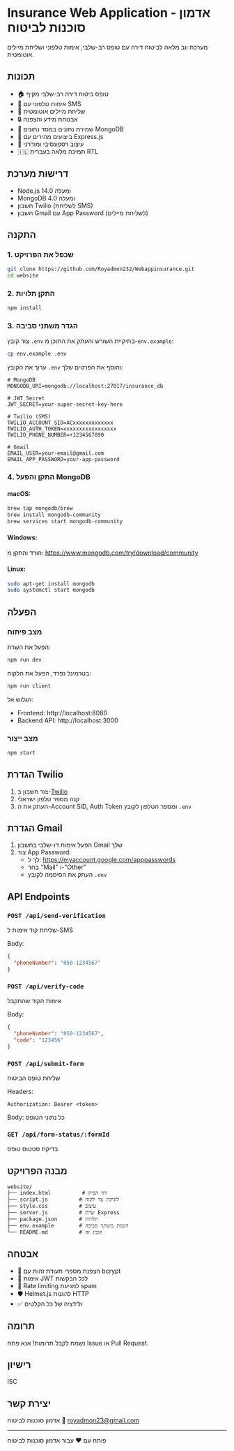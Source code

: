 # Insurance Web Application - אדמון סוכנות לביטוח

מערכת ווב מלאה לביטוח דירה עם טופס רב-שלבי, אימות טלפוני ושליחת מיילים אוטומטית.

## תכונות

- 🏠 טופס ביטוח דירה רב-שלבי מקיף
- 📱 אימות טלפוני עם SMS
- 📧 שליחת מיילים אוטומטית
- 🔒 אבטחת מידע והצפנה
- 💾 שמירת נתונים במסד נתונים MongoDB
- 🚀 ביצועים מהירים עם Express.js
- 🎨 עיצוב רספונסיבי ומודרני
- 🇮🇱 תמיכה מלאה בעברית RTL

## דרישות מערכת

- Node.js 14.0 ומעלה
- MongoDB 4.0 ומעלה
- חשבון Twilio (לשליחת SMS)
- חשבון Gmail עם App Password (לשליחת מיילים)

## התקנה

### 1. שכפל את הפרויקט

```bash
git clone https://github.com/Royadmon232/Webappinsurance.git
cd website
```

### 2. התקן תלויות

```bash
npm install
```

### 3. הגדר משתני סביבה

צור קובץ `.env` בתיקיית השורש והעתק את התוכן מ-`env.example`:

```bash
cp env.example .env
```

ערוך את הקובץ `.env` והוסף את הפרטים שלך:

```env
# MongoDB
MONGODB_URI=mongodb://localhost:27017/insurance_db

# JWT Secret
JWT_SECRET=your-super-secret-key-here

# Twilio (SMS)
TWILIO_ACCOUNT_SID=ACxxxxxxxxxxxxx
TWILIO_AUTH_TOKEN=xxxxxxxxxxxxxxxxx
TWILIO_PHONE_NUMBER=+1234567890

# Gmail
EMAIL_USER=your-email@gmail.com
EMAIL_APP_PASSWORD=your-app-password
```

### 4. התקן והפעל MongoDB

#### macOS:
```bash
brew tap mongodb/brew
brew install mongodb-community
brew services start mongodb-community
```

#### Windows:
הורד והתקן מ: https://www.mongodb.com/try/download/community

#### Linux:
```bash
sudo apt-get install mongodb
sudo systemctl start mongodb
```

## הפעלה

### מצב פיתוח

הפעל את השרת:
```bash
npm run dev
```

בטרמינל נפרד, הפעל את הלקוח:
```bash
npm run client
```

הגלוש אל:
- Frontend: http://localhost:8080
- Backend API: http://localhost:3000

### מצב ייצור

```bash
npm start
```

## הגדרת Twilio

1. צור חשבון ב-[Twilio](https://www.twilio.com)
2. קנה מספר טלפון ישראלי
3. העתק את ה-Account SID, Auth Token ומספר הטלפון לקובץ `.env`

## הגדרת Gmail

1. הפעל אימות דו-שלבי בחשבון Gmail שלך
2. צור App Password:
   - לך ל: https://myaccount.google.com/apppasswords
   - בחר "Mail" ו-"Other"
   - העתק את הסיסמה לקובץ `.env`

## API Endpoints

### `POST /api/send-verification`
שליחת קוד אימות ל-SMS

Body:
```json
{
  "phoneNumber": "050-1234567"
}
```

### `POST /api/verify-code`
אימות הקוד שהתקבל

Body:
```json
{
  "phoneNumber": "050-1234567",
  "code": "123456"
}
```

### `POST /api/submit-form`
שליחת טופס הביטוח

Headers:
```
Authorization: Bearer <token>
```

Body: כל נתוני הטופס

### `GET /api/form-status/:formId`
בדיקת סטטוס טופס

## מבנה הפרויקט

```
website/
├── index.html          # דף הבית
├── script.js          # לוגיקת צד לקוח
├── style.css          # עיצוב
├── server.js          # שרת Express
├── package.json       # תלויות
├── env.example        # דוגמת משתני סביבה
└── README.md          # קובץ זה
```

## אבטחה

- 🔐 הצפנת מספרי תעודת זהות עם bcrypt
- 🔑 אימות JWT לכל הבקשות
- 🚦 Rate limiting למניעת spam
- 🛡️ Helmet.js להגנות HTTP
- ✅ ולידציה של כל הקלטים

## תרומה

נשמח לקבל תרומות! אנא פתח Issue או Pull Request.

## רישיון

ISC

## יצירת קשר

אדמון סוכנות לביטוח
📧 royadmon23@gmail.com

---

פותח עם ❤️ עבור אדמון סוכנות לביטוח

<!-- redeploy trigger --> 